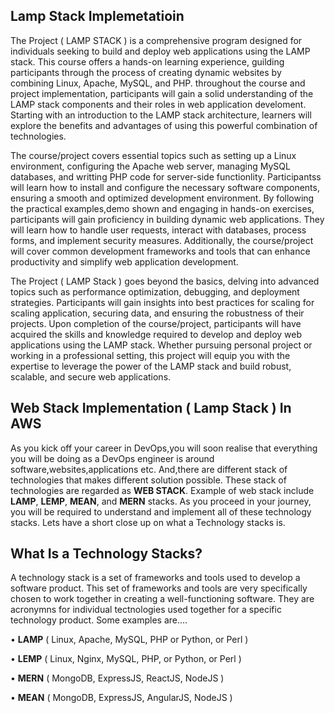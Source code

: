 ## Lamp Stack Implemetatioin

The Project ( LAMP STACK ) is a comprehensive program designed for individuals seeking to build and deploy web applications using the LAMP stack. This course offers a hands-on learning experience, guilding participants through the process of creating dynamic websites by combining Linux, Apache, MySQL, and PHP. throughout the course and project implementation, participants will gain a solid understanding of the LAMP stack components and their roles in web application develoment. Starting with an introduction to the LAMP stack architecture, learners will explore the benefits and advantages of using this powerful combination of technologies.


The course/project covers essential topics such as setting up a Linux environment, configuring the Apache web server, managing MySQL databases, and writting PHP code for server-side functionlity. Participantss will learn how to install and configure the necessary software components, ensuring a smooth and optimized development environment. By following the practical examples,demo shown and engaging in hands-on exercises, participants will gain proficiency in building dynamic web applications. They will learn how to handle user requests, interact with databases, process forms, and implement security measures. Additionally, the course/project will cover common development frameworks and tools that can enhance productivity and simplify web application development.


The Project ( LAMP Stack ) goes beyond the basics, delving into advanced topics such as performance optimization, debugging, and deployment strategies. Participants will gain insights into best practices for scaling for scaling application, securing data, and ensuring the robustness of their projects. Upon completion of the course/project, participants will have acquired the skills and knowledge required to develop and deploy web applications using the LAMP stack. Whether pursuing personal project or working in a professional setting, this project will equip you with the expertise to leverage the power of the LAMP stack and build robust, scalable, and secure web applications.


## Web Stack Implementation ( Lamp Stack ) In AWS

As you kick off your career in DevOps,you will soon realise that everything you will be doing as a DevOps engineer is around software,websites,applications etc. And,there are different stack of technologies that makes different solution possible. These stack of technologies are regarded as **WEB STACK**. Example of web stack include **LAMP**, **LEMP**, **MEAN**, and **MERN** stacks. As you proceed in your journey, you will be required to understand and implement all of these technology stacks. Lets have a short close up on what a Technology stacks is.

## What Is a Technology Stacks?

A technology stack is a set of frameworks and tools used to develop a software product. This set of frameworks and tools are very specifically chosen to work together in creating a well-functioning software. They are acronymns for individual tectnologies used together for a specific technology product. Some examples are....

• **LAMP** ( Linux, Apache, MySQL, PHP or Python, or Perl )

• **LEMP** ( Linux, Nginx, MySQL, PHP, or Python, or Perl )

• **MERN** ( MongoDB, ExpressJS, ReactJS, NodeJS )

• **MEAN** ( MongoDB, ExpressJS, AngularJS, NodeJS )